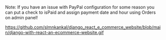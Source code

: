 Note: If you have an issue with PayPal configuration for some reason you can put a check to isPaid and assign payment date and hour using Orders on admin panel!

https://github.com/slmnkankal/django_react_e_commerce_website/blob/main/django-with-react-an-ecommerce-website.gif
